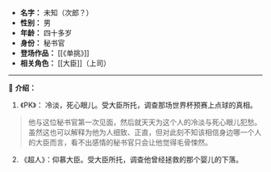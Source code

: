 
- **名字：** 未知（次郎？）
- **性别：** 男
- **年龄：** 四十多岁
- **身份：** 秘书官
- **登场作品：** [[《单挑》]]
- **相关角色：** [[大臣]]（上司）

---

💼  **介绍：** 

1. 《PK》： 冷淡，死心眼儿。受大臣所托，调查那场世界杯预赛上点球的真相。

> 他与这位秘书官第一次见面，然后就天天为这个人的冷淡与死心眼儿犯愁。虽然这也可以解释为他为人细致、正直，但对此刻不知该相信身边哪一个人的大臣而言，看不出感情的秘书官只会让他觉得毛骨悚然。

2. 《超人》：仰慕大臣。受大臣所托，调查他曾经拯救的那个婴儿的下落。